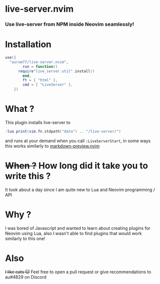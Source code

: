 # live-server.nvim
### Use live-server from NPM inside Neovim seamlessly!

# Installation

```lua
use({
  "aurum77/live-server.nvim",
		run = function()
      require"live_server.util".install()
		end,
		ft = { "html" },
		cmd = { "LiveServer" },
	})
```
# What ?
This plugin installs live-server to
```lua
:lua print(vim.fn.stdpath("data") .. "/live-server/")
``` 
and runs at your demand when you call `:LiveServerStart`, in some ways this works similarly to [markdown-preview.nvim](https://github.com/iamcco/markdown-preview.nvim)

# ~~When ?~~ How long did it take you to write this ?
It took about a day since I am quite new to Lua and Neovim programming / API

# Why ?
I was bored of Javascript and wanted to learn about creating plugins for Neovim using Lua, also I wasn't able to find plugins that would work similarly to this one!

# Also
~~I like cats :cat:~~ Feel free to open a pull request or give recommendations to au#4829 on Discord
